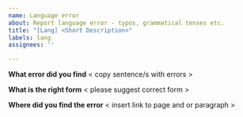 ```yaml
---
name: Language error
about: Report language error - typos, grammatical tenses etc.
title: "[Lang] <Short Description>"
labels: lang
assignees: ''

---
```


**What error did you find**
< copy sentence/s with errors >

**What is the right form**
< please suggest correct form >

**Where did you find the error**
< insert link to page and or paragraph >
